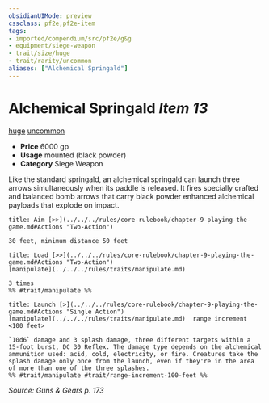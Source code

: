 ```yaml
---
obsidianUIMode: preview
cssclass: pf2e,pf2e-item
tags:
- imported/compendium/src/pf2e/g&g
- equipment/siege-weapon
- trait/size/huge
- trait/rarity/uncommon
aliases: ["Alchemical Springald"]
---
```

# Alchemical Springald *Item 13*  
[huge](huge-b1.md)  [uncommon](uncommon.md)  

- **Price** 6000 gp
- **Usage** mounted (black powder)
- **Category** Siege Weapon

Like the standard springald, an alchemical springald can launch three arrows simultaneously when its paddle is released. It fires specially crafted and balanced bomb arrows that carry black powder enhanced alchemical payloads that explode on impact.

```ad-embed-ability
title: Aim [>>](../../../rules/core-rulebook/chapter-9-playing-the-game.md#Actions "Two-Action")

30 feet, minimum distance 50 feet
```

```ad-embed-ability
title: Load [>>](../../../rules/core-rulebook/chapter-9-playing-the-game.md#Actions "Two-Action")
[manipulate](../../../rules/traits/manipulate.md)  

3 times  
%% #trait/manipulate %%
```

```ad-embed-ability
title: Launch [>](../../../rules/core-rulebook/chapter-9-playing-the-game.md#Actions "Single Action")
[manipulate](../../../rules/traits/manipulate.md)  range increment <100 feet>  

`10d6` damage and 3 splash damage, three different targets within a 15-foot burst, DC 30 Reflex. The damage type depends on the alchemical ammunition used: acid, cold, electricity, or fire. Creatures take the splash damage only once from the launch, even if they're in the area of more than one of the three splashes.  
%% #trait/manipulate #trait/range-increment-100-feet %%
```

*Source: Guns & Gears p. 173*
